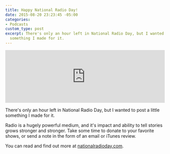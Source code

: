 ```yaml
---
title: Happy National Radio Day!
date: 2015-08-20 23:23:45 -05:00
categories:
- Podcasts
custom_type: post
excerpt: There's only an hour left in National Radio Day, but I wanted to post a little
  something I made for it.
---
```


<iframe width="100%" height="166" scrolling="no" frameborder="no" src="https://w.soundcloud.com/player/?url=https%3A//api.soundcloud.com/tracks/220146880&amp;color=ff5500&amp;auto_play=false&amp;hide_related=false&amp;show_comments=true&amp;show_user=true&amp;show_reposts=false"></iframe>

There's only an hour left in National Radio Day, but I wanted to post a little something I made for it.

Radio is a hugely powerful medium, and it's impact and ability to tell stories grows stronger and stronger. Take some time to donate to your favorite shows, or send a note in the form of an email or iTunes review.

You can read and find out more at [nationalradioday.com](http://www.nationalradioday.com/).
